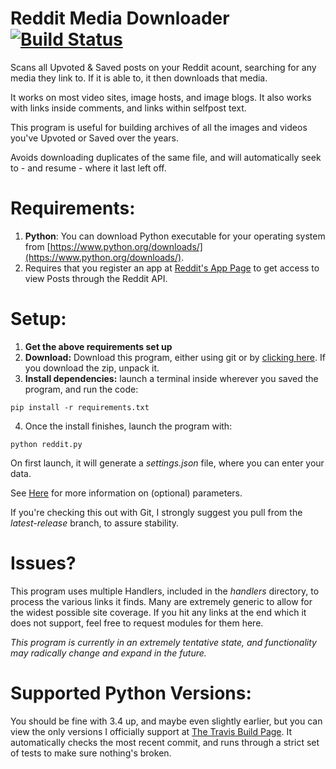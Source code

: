 # Reddit Media Downloader [![Build Status](https://travis-ci.org/shadowmoose/RedditDownloader.svg?branch=master)](https://travis-ci.org/shadowmoose/RedditDownloader)
Scans all Upvoted &amp; Saved posts on your Reddit acount, searching for any media they link to. If it is able to, it then downloads that media. 

It works on most video sites, image hosts, and image blogs.
It also works with links inside comments, and links within selfpost text.

This program is useful for building archives of all the images and videos you've Upvoted or Saved over the years.

Avoids downloading duplicates of the same file, and will automatically seek to - and resume - where it last left off.


# Requirements:
1. **Python**: You can download Python executable for your operating system from [https://www.python.org/downloads/](https://www.python.org/downloads/).
2. Requires that you register an app at [Reddit's App Page](https://www.reddit.com/prefs/apps) to get access to view Posts through the Reddit API.

# Setup:
1. **Get the above requirements set up**
2. **Download:** Download this program, either using git or by [clicking here](../../archive/latest-release.zip). If you download the zip, unpack it.
3. **Install dependencies:** launch a terminal inside wherever you saved the program, and run the code:

```
pip install -r requirements.txt
```
4. Once the install finishes, launch the program with:
```
python reddit.py
```
On first launch, it will generate a *settings.json* file, where you can enter your data.

See [Here](Argument_Guide.md) for more information on (optional) parameters.

If you're checking this out with Git, I strongly suggest you pull from the *latest-release* branch, to assure stability.

# Issues?
This program uses multiple Handlers, included in the *handlers* directory, to process the various links it finds. Many are extremely generic to allow for the widest possible site coverage.
If you hit any links at the end which it does not support, feel free to request modules for them here.

*This program is currently in an extremely tentative state, and functionality may radically change and expand in the future.*

# Supported Python Versions:
You should be fine with 3.4 up, and maybe even slightly earlier, but you can view the only versions I officially support at [The Travis Build Page](https://travis-ci.org/shadowmoose/RedditDownloader). It automatically checks the most recent commit, and runs through a strict set of tests to make sure nothing's broken.
